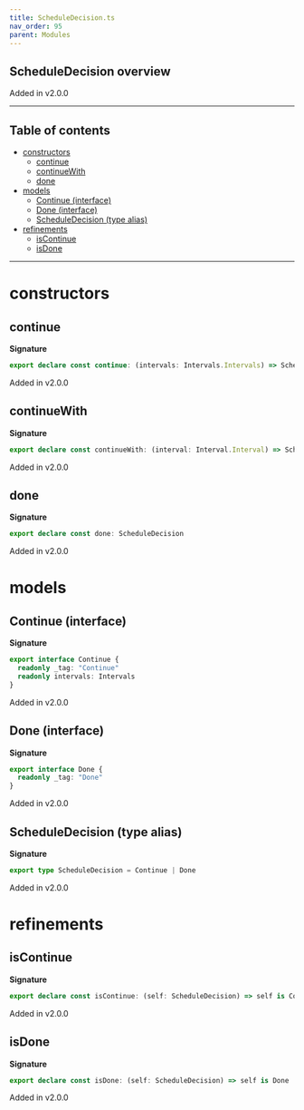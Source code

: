 ```yaml
---
title: ScheduleDecision.ts
nav_order: 95
parent: Modules
---
```


## ScheduleDecision overview

Added in v2.0.0

---

<h2 class="text-delta">Table of contents</h2>

- [constructors](#constructors)
  - [continue](#continue)
  - [continueWith](#continuewith)
  - [done](#done)
- [models](#models)
  - [Continue (interface)](#continue-interface)
  - [Done (interface)](#done-interface)
  - [ScheduleDecision (type alias)](#scheduledecision-type-alias)
- [refinements](#refinements)
  - [isContinue](#iscontinue)
  - [isDone](#isdone)

---

# constructors

## continue

**Signature**

```ts
export declare const continue: (intervals: Intervals.Intervals) => ScheduleDecision
```

Added in v2.0.0

## continueWith

**Signature**

```ts
export declare const continueWith: (interval: Interval.Interval) => ScheduleDecision
```

Added in v2.0.0

## done

**Signature**

```ts
export declare const done: ScheduleDecision
```

Added in v2.0.0

# models

## Continue (interface)

**Signature**

```ts
export interface Continue {
  readonly _tag: "Continue"
  readonly intervals: Intervals
}
```

Added in v2.0.0

## Done (interface)

**Signature**

```ts
export interface Done {
  readonly _tag: "Done"
}
```

Added in v2.0.0

## ScheduleDecision (type alias)

**Signature**

```ts
export type ScheduleDecision = Continue | Done
```

Added in v2.0.0

# refinements

## isContinue

**Signature**

```ts
export declare const isContinue: (self: ScheduleDecision) => self is Continue
```

Added in v2.0.0

## isDone

**Signature**

```ts
export declare const isDone: (self: ScheduleDecision) => self is Done
```

Added in v2.0.0
